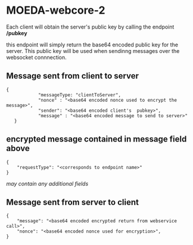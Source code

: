 # MOEDA-webcore-2

Each client will obtain the server's public key by calling the endpoint
**/pubkey**

this endpoint will simply return the base64 encoded public key for the server.  This public key will be used
when sendinng messages over the websocket connnection.

## Message sent from client to server
	
	{
                "messageType: "clientToServer",
                "nonce" : "<base64 encoded nonce used to encrypt the message>",
                "sender": "<base64 encoded client's  pubkey>",
                "message" : "<base64 encoded message to send to server>"
       }

## encrypted message contained in message field above
	{
		"requestType": "<corresponds to endpoint name>"
	}     

*may contain any additional fields*


## Message sent from server to client
	{
		"message": "<base64 encoded encrypted return from webservice call>",
		"nonce": "<base64 encoded nonce used for encryption>",
	}
